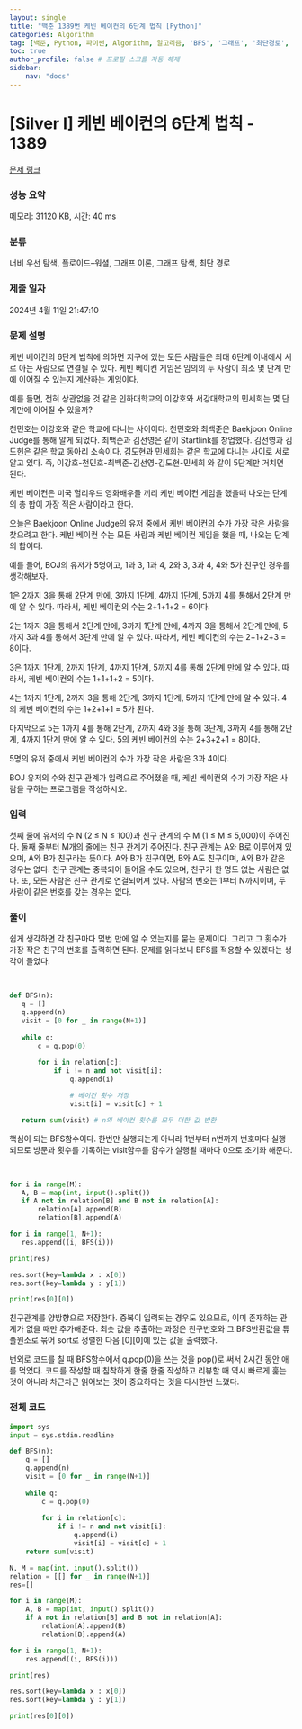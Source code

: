 ```yaml
---
layout: single
title: "백준 1389번 케빈 베이컨의 6단계 법칙 [Python]"
categories: Algorithm
tag: [백준, Python, 파이썬, Algorithm, 알고리즘, 'BFS', '그래프', '최단경로', '플로이드-워셜']
toc: true
author_profile: false # 프로필 스크롤 자동 해제
sidebar:
    nav: "docs"
---
```

# [Silver I] 케빈 베이컨의 6단계 법칙 - 1389 

[문제 링크](https://www.acmicpc.net/problem/1389) 

### 성능 요약

메모리: 31120 KB, 시간: 40 ms

### 분류

너비 우선 탐색, 플로이드–워셜, 그래프 이론, 그래프 탐색, 최단 경로

### 제출 일자

2024년 4월 11일 21:47:10

### 문제 설명

<p>케빈 베이컨의 6단계 법칙에 의하면 지구에 있는 모든 사람들은 최대 6단계 이내에서 서로 아는 사람으로 연결될 수 있다. 케빈 베이컨 게임은 임의의 두 사람이 최소 몇 단계 만에 이어질 수 있는지 계산하는 게임이다.</p>

<p>예를 들면, 전혀 상관없을 것 같은 인하대학교의 이강호와 서강대학교의 민세희는 몇 단계만에 이어질 수 있을까?</p>

<p>천민호는 이강호와 같은 학교에 다니는 사이이다. 천민호와 최백준은 Baekjoon Online Judge를 통해 알게 되었다. 최백준과 김선영은 같이 Startlink를 창업했다. 김선영과 김도현은 같은 학교 동아리 소속이다. 김도현과 민세희는 같은 학교에 다니는 사이로 서로 알고 있다. 즉, 이강호-천민호-최백준-김선영-김도현-민세희 와 같이 5단계만 거치면 된다.</p>

<p>케빈 베이컨은 미국 헐리우드 영화배우들 끼리 케빈 베이컨 게임을 했을때 나오는 단계의 총 합이 가장 적은 사람이라고 한다.</p>

<p>오늘은 Baekjoon Online Judge의 유저 중에서 케빈 베이컨의 수가 가장 작은 사람을 찾으려고 한다. 케빈 베이컨 수는 모든 사람과 케빈 베이컨 게임을 했을 때, 나오는 단계의 합이다.</p>

<p>예를 들어, BOJ의 유저가 5명이고, 1과 3, 1과 4, 2와 3, 3과 4, 4와 5가 친구인 경우를 생각해보자.</p>

<p>1은 2까지 3을 통해 2단계 만에, 3까지 1단계, 4까지 1단계, 5까지 4를 통해서 2단계 만에 알 수 있다. 따라서, 케빈 베이컨의 수는 2+1+1+2 = 6이다.</p>

<p>2는 1까지 3을 통해서 2단계 만에, 3까지 1단계 만에, 4까지 3을 통해서 2단계 만에, 5까지 3과 4를 통해서 3단계 만에 알 수 있다. 따라서, 케빈 베이컨의 수는 2+1+2+3 = 8이다.</p>

<p>3은 1까지 1단계, 2까지 1단계, 4까지 1단계, 5까지 4를 통해 2단계 만에 알 수 있다. 따라서, 케빈 베이컨의 수는 1+1+1+2 = 5이다.</p>

<p>4는 1까지 1단계, 2까지 3을 통해 2단계, 3까지 1단계, 5까지 1단계 만에 알 수 있다. 4의 케빈 베이컨의 수는 1+2+1+1 = 5가 된다.</p>

<p>마지막으로 5는 1까지 4를 통해 2단계, 2까지 4와 3을 통해 3단계, 3까지 4를 통해 2단계, 4까지 1단계 만에 알 수 있다. 5의 케빈 베이컨의 수는 2+3+2+1 = 8이다.</p>

<p>5명의 유저 중에서 케빈 베이컨의 수가 가장 작은 사람은 3과 4이다.</p>

<p>BOJ 유저의 수와 친구 관계가 입력으로 주어졌을 때, 케빈 베이컨의 수가 가장 작은 사람을 구하는 프로그램을 작성하시오.</p>

### 입력

 <p>첫째 줄에 유저의 수 N (2 ≤ N ≤ 100)과 친구 관계의 수 M (1 ≤ M ≤ 5,000)이 주어진다. 둘째 줄부터 M개의 줄에는 친구 관계가 주어진다. 친구 관계는 A와 B로 이루어져 있으며, A와 B가 친구라는 뜻이다. A와 B가 친구이면, B와 A도 친구이며, A와 B가 같은 경우는 없다. 친구 관계는 중복되어 들어올 수도 있으며, 친구가 한 명도 없는 사람은 없다. 또, 모든 사람은 친구 관계로 연결되어져 있다. 사람의 번호는 1부터 N까지이며, 두 사람이 같은 번호를 갖는 경우는 없다.</p>

### 풀이

 <p>쉽게 생각하면 각 친구마다 몇번 만에 알 수 있는지를 묻는 문제이다. 그리고 그 횟수가 가장 작은 친구의 번호를 출력하면 된다. 문제를 읽다보니 BFS를 적용할 수 있겠다는 생각이 들었다.</p>
 <br>

 ~~~python
 def BFS(n):
    q = []
    q.append(n)
    visit = [0 for _ in range(N+1)]
    
    while q:
        c = q.pop(0)
        
        for i in relation[c]:
            if i != n and not visit[i]:
                q.append(i)

                # 베이컨 횟수 저장
                visit[i] = visit[c] + 1

    return sum(visit) # n의 베이컨 횟수를 모두 더한 값 반환
 ~~~
 <p>핵심이 되는 BFS함수이다. 한번만 실행되는게 아니라 1번부터 n번까지 번호마다 실행되므로 방문과 횟수를 기록하는 visit함수를 함수가 실행될 때마다 0으로 초기화 해준다.</p>
 <br>
 
 ~~~python
 for i in range(M):
    A, B = map(int, input().split())
    if A not in relation[B] and B not in relation[A]:
        relation[A].append(B)
        relation[B].append(A)

 for i in range(1, N+1):
    res.append((i, BFS(i)))

 print(res)

 res.sort(key=lambda x : x[0])
 res.sort(key=lambda y : y[1])

 print(res[0][0])
 ~~~
 <p>친구관계를 양방향으로 저장한다. 중복이 입력되는 경우도 있으므로, 이미 존재하는 관계가 없을 때만 추가해준다. 최솟 값을 추출하는 과정은 친구번호와 그 BFS반환값을 튜플원소로 묶어 sort로 정렬한 다음 [0][0]에 있는 값을 출력했다.</p>
 <p>번외로 코드를 칠 때 BFS함수에서 q.pop(0)을 쓰는 것을 pop()로 써서 2시간 동안 애를 먹었다. 코드를 작성할 때 침착하게 한줄 한줄 작성하고 리뷰할 때 역시 빠르게 훑는 것이 아니라 차근차근 읽어보는 것이 중요하다는 것을 다시한번 느꼈다. </p>

### 전체 코드

~~~python
import sys
input = sys.stdin.readline

def BFS(n):
    q = []
    q.append(n)
    visit = [0 for _ in range(N+1)]
    
    while q:
        c = q.pop(0)
        
        for i in relation[c]:
            if i != n and not visit[i]:
                q.append(i)
                visit[i] = visit[c] + 1
    return sum(visit)

N, M = map(int, input().split())
relation = [[] for _ in range(N+1)]
res=[]

for i in range(M):
    A, B = map(int, input().split())
    if A not in relation[B] and B not in relation[A]:
        relation[A].append(B)
        relation[B].append(A)

for i in range(1, N+1):
    res.append((i, BFS(i)))

print(res)

res.sort(key=lambda x : x[0])
res.sort(key=lambda y : y[1])

print(res[0][0])
~~~